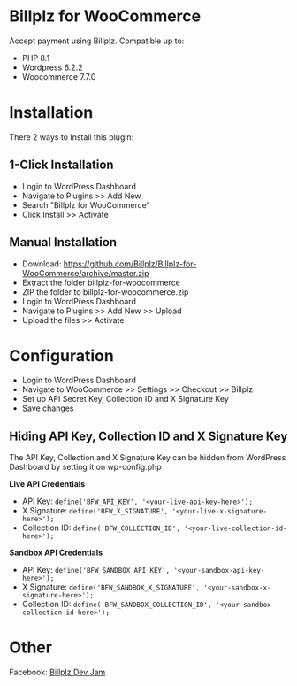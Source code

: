 # Billplz for WooCommerce

Accept payment using Billplz.
Compatible up to:
- PHP 8.1
- Wordpress 6.2.2
- Woocommerce 7.7.0

# Installation

There 2 ways to Install this plugin:

## 1-Click Installation

* Login to WordPress Dashboard
* Navigate to Plugins >> Add New
* Search "Billplz for WooCommerce"
* Click Install >> Activate

## Manual Installation

* Download: https://github.com/Billplz/Billplz-for-WooCommerce/archive/master.zip
* Extract the folder billplz-for-woocommerce
* ZIP the folder to billplz-for-woocommerce.zip
* Login to WordPress Dashboard
* Navigate to Plugins >> Add New >> Upload
* Upload the files >> Activate


# Configuration

* Login to WordPress Dashboard
* Navigate to WooCommerce >> Settings >> Checkout >> Billplz
* Set up API Secret Key, Collection ID and X Signature Key
* Save changes

## Hiding API Key, Collection ID and X Signature Key

The API Key, Collection and X Signature Key can be hidden from WordPress Dashboard by setting it on wp-config.php

**Live API Credentials**
* API Key: `define('BFW_API_KEY', '<your-live-api-key-here>');`
* X Signature: `define('BFW_X_SIGNATURE', '<your-live-x-signature-here>');`
* Collection ID: `define('BFW_COLLECTION_ID', '<your-live-collection-id-here>');`

**Sandbox API Credentials**
* API Key: `define('BFW_SANDBOX_API_KEY', '<your-sandbox-api-key-here>');`
* X Signature: `define('BFW_SANDBOX_X_SIGNATURE', '<your-sandbox-x-signature-here>');`
* Collection ID: `define('BFW_SANDBOX_COLLECTION_ID', '<your-sandbox-collection-id-here>');`

# Other

Facebook: [Billplz Dev Jam](https://www.facebook.com/groups/billplzdevjam/)
